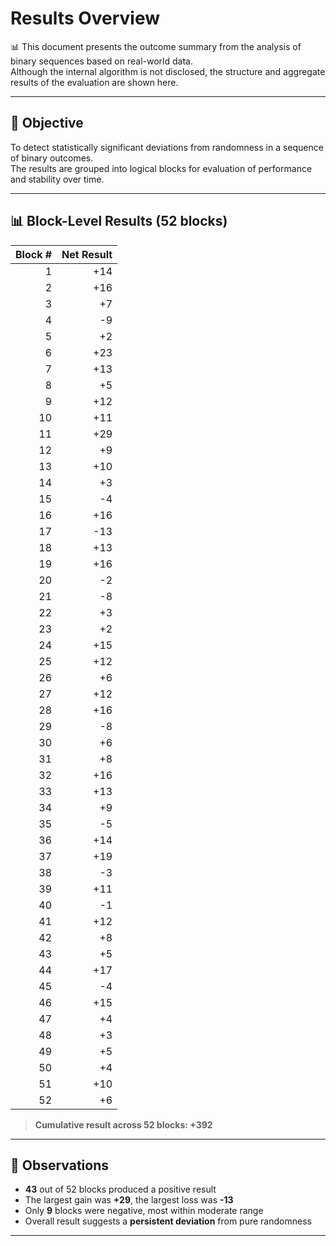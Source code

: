 # Results Overview

📊 This document presents the outcome summary from the analysis of binary sequences based on real-world data.  
Although the internal algorithm is not disclosed, the structure and aggregate results of the evaluation are shown here.

---

## 🎯 Objective

To detect statistically significant deviations from randomness in a sequence of binary outcomes.  
The results are grouped into logical blocks for evaluation of performance and stability over time.

---

## 📊 Block-Level Results (52 blocks)

| Block # | Net Result |
|--------:|-----------:|
| 1       | +14        |
| 2       | +16        |
| 3       | +7         |
| 4       | -9         |
| 5       | +2         |
| 6       | +23        |
| 7       | +13        |
| 8       | +5         |
| 9       | +12        |
| 10      | +11        |
| 11      | +29        |
| 12      | +9         |
| 13      | +10        |
| 14      | +3         |
| 15      | -4         |
| 16      | +16        |
| 17      | -13        |
| 18      | +13        |
| 19      | +16        |
| 20      | -2         |
| 21      | -8         |
| 22      | +3         |
| 23      | +2         |
| 24      | +15        |
| 25      | +12        |
| 26      | +6         |
| 27      | +12        |
| 28      | +16        |
| 29      | -8         |
| 30      | +6         |
| 31      | +8         |
| 32      | +16        |
| 33      | +13        |
| 34      | +9         |
| 35      | -5         |
| 36      | +14        |
| 37      | +19        |
| 38      | -3         |
| 39      | +11        |
| 40      | -1         |
| 41      | +12        |
| 42      | +8         |
| 43      | +5         |
| 44      | +17        |
| 45      | -4         |
| 46      | +15        |
| 47      | +4         |
| 48      | +3         |
| 49      | +5         |
| 50      | +4         |
| 51      | +10        |
| 52      | +6         |

> **Cumulative result across 52 blocks: +392**

---

## 🧠 Observations

- **43** out of 52 blocks produced a positive result
- The largest gain was **+29**, the largest loss was **-13**
- Only **9** blocks were negative, most within moderate range
- Overall result suggests a **persistent deviation** from pure randomness

---

##
